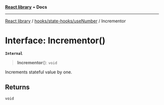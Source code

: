 [**React library**](../../../../index.md) • **Docs**

***

[React library](../../../../modules.md) / [hooks/state-hooks/useNumber](../index.md) / Incrementor

# Interface: Incrementor()

**`Internal`**

> **Incrementor**(): `void`

Increments stateful value by one.

## Returns

`void`
